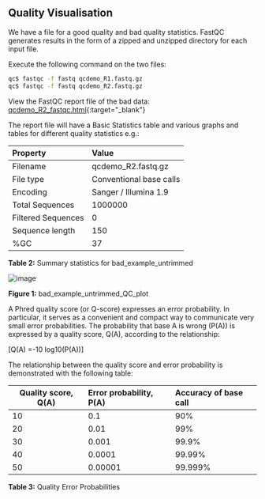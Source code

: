 ## Quality Visualisation

We have a file for a good quality and bad quality statistics. FastQC
generates results in the form of a zipped and unzipped directory for
each input file.

Execute the following command on the two files:

```bash
qc$ fastqc -f fastq qcdemo_R1.fastq.gz
qc$ fastqc -f fastq qcdemo_R2.fastq.gz
```

View the FastQC report file of the bad data: [qcdemo_R2_fastqc.html](repo:results/qcdemo_R2_fastqc.html){:target="_blank"}

The report file will have a Basic Statistics table and various graphs
and tables for different quality statistics e.g.:

Property  | Value         
:----------|:-------------
Filename |qcdemo_R2.fastq.gz
File type | Conventional base calls
Encoding | Sanger / Illumina 1.9
Total Sequences | 1000000
Filtered Sequences | 0
Sequence length | 150
%GC | 37

**Table 2:** Summary statistics for bad_example_untrimmed

![image](repo:images/bad_qcdemo_R2.png)

**Figure 1:** bad_example_untrimmed_QC_plot

A Phred quality score (or Q-score) expresses an error probability. In
particular, it serves as a convenient and compact way to communicate
very small error probabilities. The probability that base A is wrong
(P(A)) is expressed by a quality score, Q(A), according to the
relationship:

\[Q(A) =-10 log10(P(A))\]

The relationship between the quality score and error probability is
demonstrated with the following table:


Quality score, Q(A) | Error probability, P(A) | Accuracy of base call
--------------------|:---------------------|:----------
10 | 0.1 | 90%
20 | 0.01 | 99%
30 | 0.001 | 99.9%
40 | 0.0001 | 99.99%
50 | 0.00001 | 99.999%

**Table 3:** Quality Error Probabilities
